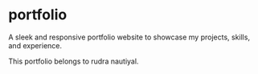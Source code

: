 # portfolio

A sleek and responsive portfolio website to showcase my projects, skills, and experience.

This portfolio belongs to rudra nautiyal.
